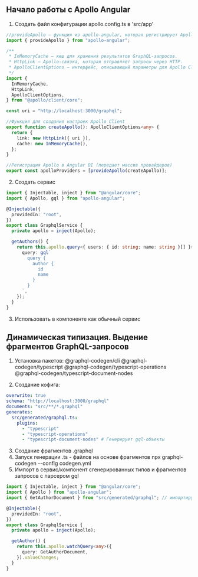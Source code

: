 ## Начало работы с Apollo Angular

1. Создать файл конфигурации apollo.config.ts в 'src/app'

```ts
//provideApollo — функция из apollo-angular, которая регистрирует Apollo Client в Angular DI
import { provideApollo } from "apollo-angular";

/**
 * InMemoryCache — кеш для хранения результатов GraphQL-запросов.
 * HttpLink — Apollo-связка, которая отправляет запросы через HTTP.
 * ApolloClientOptions — интерфейс, описывающий параметры для Apollo Client.
 */
import {
  InMemoryCache,
  HttpLink,
  ApolloClientOptions,
} from "@apollo/client/core";

const uri = "http://localhost:3000/graphql";

//Функция для создания настроек Apollo Client
export function createApollo(): ApolloClientOptions<any> {
  return {
    link: new HttpLink({ uri }),
    cache: new InMemoryCache(),
  };
}

//Регистрация Apollo в Angular DI (передает массив провайдеров)
export const apolloProviders = [provideApollo(createApollo)];
```

2. Создать сервис

```ts
import { Injectable, inject } from "@angular/core";
import { Apollo, gql } from "apollo-angular";

@Injectable({
  providedIn: "root",
})
export class GraphqlService {
  private apollo = inject(Apollo);

  getAuthors() {
    return this.apollo.query<{ users: { id: string; name: string }[] }>({
      query: gql`
        query {
          author {
            id
            name
          }
        }
      `,
    });
  }
}
```

3. Использовать в компоненте как обычный сервис

## Динамическая типизация. Выдение фрагментов GraphQL-запросов

1. Установка пакетов:
   @graphql-codegen/cli
   @graphql-codegen/typescript
   @graphql-codegen/typescript-operations
   @graphql-codegen/typescript-document-nodes

2. Создание кофига:

```yml
overwrite: true
schema: "http://localhost:3000/graphql"
documents: "src/**/*.graphql"
generates:
  src/generated/graphql.ts:
    plugins:
      - "typescript"
      - "typescript-operations"
      - "typescript-document-nodes" # Генерирует gql-объекты
```

3. Создание фрагментов .graphql
4. Запуск генерации .ts - файлов на основе фрагментов
   npx graphql-codegen --config codegen.yml
5. Импорт в сервис/компонент сгенерированных типов и фрагментов запросов с парсером gql

```ts
import { Injectable, inject } from "@angular/core";
import { Apollo } from "apollo-angular";
import { GetAuthorDocument } from "src/generated/graphql"; // импортируем сгенерированный запрос

@Injectable({
  providedIn: "root",
})
export class GraphqlService {
  private apollo = inject(Apollo);

  getAuthor() {
    return this.apollo.watchQuery<any>({
      query: GetAuthorDocument,
    }).valueChanges;
  }
}
```

